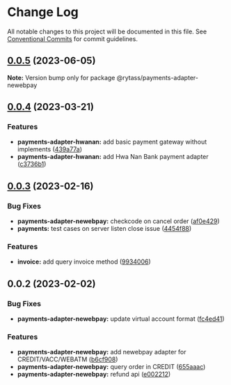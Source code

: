 # Change Log

All notable changes to this project will be documented in this file.
See [Conventional Commits](https://conventionalcommits.org) for commit guidelines.

## [0.0.5](https://github.com/Rytass/Utils/compare/@rytass/payments-adapter-newebpay@0.0.4...@rytass/payments-adapter-newebpay@0.0.5) (2023-06-05)

**Note:** Version bump only for package @rytass/payments-adapter-newebpay





## [0.0.4](https://github.com/Rytass/Utils/compare/@rytass/payments-adapter-newebpay@0.0.3...@rytass/payments-adapter-newebpay@0.0.4) (2023-03-21)


### Features

* **payments-adapter-hwanan:** add basic payment gateway without implements ([439a77a](https://github.com/Rytass/Utils/commit/439a77a2c639ff31f71918b59c3a1f05c8f4e058))
* **payments-adapter-hwanan:** add Hwa Nan Bank payment adapter ([c3736b1](https://github.com/Rytass/Utils/commit/c3736b12655854f3313833f0b6e7a66c6f588ab2))





## [0.0.3](https://github.com/Rytass/Utils/compare/@rytass/payments-adapter-newebpay@0.0.2...@rytass/payments-adapter-newebpay@0.0.3) (2023-02-16)


### Bug Fixes

* **payments-adapter-newebpay:** checkcode on cancel order ([af0e429](https://github.com/Rytass/Utils/commit/af0e4292a42045c709882692c156f57f096c87aa))
* **payments:** test cases on server listen close issue ([4454f88](https://github.com/Rytass/Utils/commit/4454f882244d078b91d207b0a2aa73bd5d61730b))


### Features

* **invoice:** add query invoice method ([9934006](https://github.com/Rytass/Utils/commit/9934006c0e8b5c35b216f652e990e3a79b1ef118))





## 0.0.2 (2023-02-02)


### Bug Fixes

* **payments-adapter-newebpay:** update virtual account format ([fc4ed41](https://github.com/Rytass/Utils/commit/fc4ed411d96d46315a1d34681e17fd65420ae696))


### Features

* **payments-adapter-newebpay:** add newebpay adapter for CREDIT/VACC/WEBATM ([b6cf908](https://github.com/Rytass/Utils/commit/b6cf9086990b662253907fcb93601c3c7116a077))
* **payments-adapter-newebpay:** query order in CREDIT ([655aaac](https://github.com/Rytass/Utils/commit/655aaac8d52beb8ec3edd79c576f3b9a75017172))
* **payments-adapter-newebpay:** refund api ([e002212](https://github.com/Rytass/Utils/commit/e00221268a36a0de1eb33386397fcb6239638c7e))
